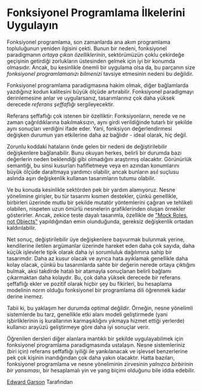 # Fonksiyonel Programlama İlkelerini Uygulayın

Fonksiyonel programlama, son zamanlarda ana akım programlama topluluğunun yeniden ilgisini çekti. Bunun bir nedeni, fonksiyonel paradigmanın *ortaya çıkan özelliklerinin*, sektörümüzün çoklu çekirdeğe geçişinin getirdiği zorlukların üstesinden gelmek için iyi bir konumda olmasıdır. Ancak, bu kesinlikle önemli bir uygulama olsa da, bu parçanın size *fonksiyonel programlamanızı bilmenizi* tavsiye etmesinin nedeni bu değildir.

Fonksiyonel programlama paradigmasına hakim olmak, diğer bağlamlarda yazdığınız kodun kalitesini büyük ölçüde artırabilir. Fonksiyonel paradigmayı derinlemesine anlar ve uygularsanız, tasarımlarınız çok daha yüksek derecede *referans şeffaflığı* sergileyecektir.

Referans şeffaflığı çok istenen bir özelliktir: Fonksiyonların, nerede ve ne zaman çağrıldıklarına bakılmaksızın, aynı girdi verildiğinde tutarlı bir şekilde aynı sonuçları verdiğini ifade eder. Yani, fonksiyon değerlendirmesi değişken durumun yan etkilerine daha az bağlıdır - ideal olarak, hiç değil.

Zorunlu koddaki hataların önde gelen bir nedeni de değiştirilebilir değişkenlere bağlanabilir. Bunu okuyan herkes, belirli bir durumda bazı değerlerin neden beklendiği gibi olmadığını araştırmış olacaktır. Görünürlük semantiği, bu sinsi kusurları hafifletmeye veya en azından konumlarını büyük ölçüde daraltmaya yardımcı olabilir, ancak bunların asıl suçlusu aslında aşırı değişkenlik kullanan tasarımların tutumu olabilir.

Ve bu konuda kesinlikle sektörden pek bir yardım alamıyoruz. Nesne yönelimine girişler, bu tür tasarımı kısmen destekler, çünkü genellikle, birbirleri üzerinde mutlu bir şekilde mutatör yöntemlerini çağıran ve tehlikeli olabilen, nispeten uzun ömürlü nesnelerin grafiklerinden oluşan örnekler gösterirler. Ancak, zekice teste dayalı tasarımla, özellikle de ["Mock Roles, not Objects"](http://www.jmock.org/oopsla2004.pdf) yapıldığından emin olunduğunda, gereksiz değişkenlik ortadan kaldırılabilir.

Net sonuç, değiştirilebilir üye değişkenlere başvurmak bulunmak yerine, kendilerine iletilen argümanlar üzerinde hareket eden daha çok sayıda, daha küçük işlevlerle tipik olarak daha iyi sorumluluk dağılımına sahip bir tasarımdır. Daha az kusur olacak ve ayrıca hata ayıklamak genellikle daha kolay olacak, çünkü bu tasarımlarda sahte bir değerin nerede ortaya çıktığını bulmak, aksi takdirde hatalı bir atamayla sonuçlanan belirli bağlamı çıkarmaktan daha kolaydır. Bu, çok daha yüksek derecede bir referans şeffaflığı ekler ve pozitif olarak hiçbir şey bu fikirleri, bu hesaplama modelinin norm olduğu fonksiyonel bir programlama dili öğrenmek kadar derine inemez.

Tabii ki, bu yaklaşım her durumda optimal değildir. Örneğin, nesne yönelimli sistemlerde bu tarz, genellikle etki alanı modeli geliştirmede (yani işbirliklerinin iş kurallarının karmaşıklığını yıkmaya hizmet ettiği yerlerde) kullanıcı arayüzü geliştirmeye göre daha iyi sonuçlar verir.

Öğrenilen dersleri diğer alanlara mantıklı bir şekilde uygulayabilmek için fonksiyonel programlama paradigmasında ustalaşın. Nesne sistemleriniz (biri için) referans şeffaflığı iyiliği ile yankılanacak ve işlevsel benzerlerine pek çok kişinin inandığından çok daha yakın olacaktır. Hatta bazıları, fonksiyonel programlama ve nesne yöneliminin zirvesinin *yalnızca birbirinin bir yansıması*, bir hesaplamalı yin ve yang biçimi olduğunu bile iddia edebilir.

[Edward Garson](http://programmer.97things.oreilly.com/wiki/index.php/Edward_Garson) Tarafından